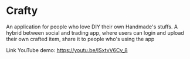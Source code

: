 # Crafty

An application for people who love DIY their own Handmade's stuffs. A hybrid between social and trading app, where users can login and upload their own crafted item, share it to people who's using the app

Link YouTube demo: 
https://youtu.be/ISxtvV6Cv_8
